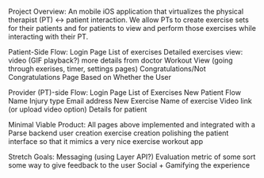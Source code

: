 Project Overview:
An mobile iOS application that virtualizes the physical therapist (PT) <-> patient interaction. We allow PTs to create exercise sets for their patients and for patients to view and perform those exercises while interacting with their PT.

Patient-Side Flow:
Login Page
List of exercises
Detailed exercises view:
video (GIF playback?)
more details from doctor
Workout View (going through exerises, timer, settings pages)
Congratulations/Not Congratulations Page Based on Whether the User 

Provider (PT)-side Flow:
Login Page
List of Exercises
New Patient Flow
Name
Injury type
Email address
New Exercise
Name of exercise
Video link (or upload video option)
Details for patient


Minimal Viable Product:
All pages above implemented and integrated with a Parse backend
user creation
exercise creation
polishing the patient interface so that it mimics a very nice exercise workout app

Stretch Goals:
Messaging (using Layer API?)
Evaluation metric of some sort some way to give feedback to the user
Social + Gamifying the experience

